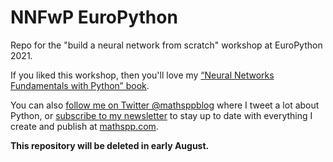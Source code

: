 # NNFwP EuroPython

Repo for the "build a neural network from scratch" workshop at EuroPython 2021.

If you liked this workshop, then you'll love my [“Neural Networks Fundamentals with Python” book](https://gum.co/nnfwp).

You can also [follow me on Twitter @mathsppblog](https://twitter.com/mathsppblog) where I tweet a lot about Python, or [subscribe to my newsletter](https://mathspp.com/subscribe) to stay up to date with everything I create and publish at [mathspp.com](https://mathspp.com).

**This repository will be deleted in early August.**
